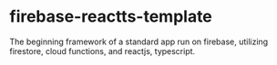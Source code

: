 # firebase-reactts-template
The beginning framework of a standard app run on firebase, utilizing firestore, cloud functions, and reactjs, typescript.
